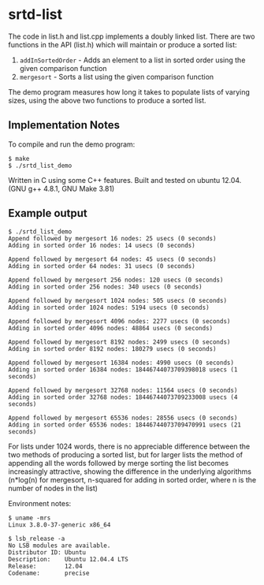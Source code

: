 srtd-list
=========

The code in list.h and list.cpp implements a doubly linked list.
There are two functions in the API (list.h) which will maintain or produce a sorted list:
  1. `addInSortedOrder` - Adds an element to a list in sorted order using the given comparison function
  2. `mergesort` - Sorts a list using the given comparison function

The demo program measures how long it takes to populate lists of varying sizes, using the above two 
functions to produce a sorted list. 

Implementation Notes
--------------------
To compile and run the demo program:

```
$ make
$ ./srtd_list_demo
```

Written in C using some C++ features. Built and tested on ubuntu 12.04. (GNU g++ 4.8.1, GNU Make 3.81)
  
Example output
--------------
```
$ ./srtd_list_demo
Append followed by mergesort 16 nodes: 25 usecs (0 seconds)
Adding in sorted order 16 nodes: 14 usecs (0 seconds)

Append followed by mergesort 64 nodes: 45 usecs (0 seconds)
Adding in sorted order 64 nodes: 31 usecs (0 seconds)

Append followed by mergesort 256 nodes: 120 usecs (0 seconds)
Adding in sorted order 256 nodes: 340 usecs (0 seconds)

Append followed by mergesort 1024 nodes: 505 usecs (0 seconds)
Adding in sorted order 1024 nodes: 5194 usecs (0 seconds)

Append followed by mergesort 4096 nodes: 2277 usecs (0 seconds)
Adding in sorted order 4096 nodes: 48864 usecs (0 seconds)

Append followed by mergesort 8192 nodes: 2499 usecs (0 seconds)
Adding in sorted order 8192 nodes: 180279 usecs (0 seconds)

Append followed by mergesort 16384 nodes: 4990 usecs (0 seconds)
Adding in sorted order 16384 nodes: 18446744073709398018 usecs (1 seconds)

Append followed by mergesort 32768 nodes: 11564 usecs (0 seconds)
Adding in sorted order 32768 nodes: 18446744073709233008 usecs (4 seconds)

Append followed by mergesort 65536 nodes: 28556 usecs (0 seconds)
Adding in sorted order 65536 nodes: 18446744073709470991 usecs (21 seconds)

```
For lists under 1024 words, there is no appreciable difference between the two methods of producing a sorted list, 
but for larger lists the method of appending all the words followed by merge sorting the list becomes increasingly
attractive, showing the difference in the underlying algorithms (n*log(n) for mergesort, n-squared for adding in 
sorted order, where n is the number of nodes in the list)

Environment notes:

```
$ uname -mrs
Linux 3.8.0-37-generic x86_64

$ lsb_release -a
No LSB modules are available.
Distributor ID: Ubuntu
Description:    Ubuntu 12.04.4 LTS
Release:        12.04
Codename:       precise
```
